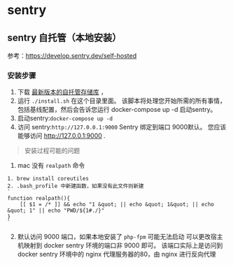 # sentry

## sentry 自托管（本地安装）
参考：https://develop.sentry.dev/self-hosted

### 安装步骤
1. 下载 [最新版本的自托管存储库](https://github.com/getsentry/self-hosted/releases/latest) ，
2. 运行 `./install.sh` 在这个目录里面。 
该脚本将处理您开始所需的所有事情，包括基线配置，然后会告诉您运行 docker-compose up -d 启动sentry。 
3. 启动sentry:`docker-compose up -d`
4. 访问 sentry:`http://127.0.0.1:9000`
Sentry 绑定到端口 9000默认。 您应该能够访问 http://127.0.0.1:9000 . 

> 安装过程可能的问题
1. mac 没有 `realpath` 命令
```
1. brew install coreutiles
2. .bash_profile 中新建函数，如果没有此文件则新建
`
function realpath(){
    [[ $1 = /* ]] && echo "1 &quot; || echo &quot; 1&quot; || echo &quot; 1" || echo "PWD/${1#./}"
}
`
```
2. 默认访问 9000 端口，如果本地安装了 `php-fpm` 可能无法启动
可以更改宿主机映射到 docker sentry 环境的端口非 9000 即可。
该端口实际上是访问到 docker sentry 环境中的  nginx 代理服务器的80，由 nginx 进行反向代理
